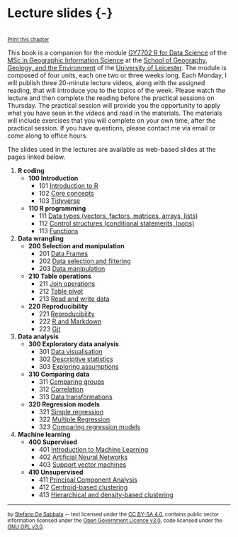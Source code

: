 # Lecture slides {-}

<br/><small><a href="javascript:if(window.print)window.print()">Print this chapter</a></small>

This book is a companion for the module [GY7702 R for Data Science](https://le.ac.uk/modules/2021/gy7702) of the [MSc in Geographic Information Science](https://le.ac.uk/courses/geographical-information-science-msc/2021) at the [School of Geography, Geology, and the Environment](https://le.ac.uk/gge) of the [University of Leicester](https://le.ac.uk/). The module is composed of four units, each one two or three weeks long. Each Monday, I will publish three 20-minute lecture videos, along with the assigned reading, that will introduce you to the topics of the week. Please watch the lecture and then complete the reading before the practical sessions on Thursday. The practical session  will provide you the opportunity to apply what you have seen in the videos and read in the materials. The materials will include exercises that you will complete on your own time, after the practical session. If you have questions, please contact me via email or come along to office hours.

The slides used in the lectures are available as web-based slides at the pages linked below. 

1. **R coding**
    - **100 Introduction**
        - 101 [Introduction to R](slides/101-introduction.html)
        - 102 [Core concepts](slides/102-core-concepts.html)
        - 103 [Tidyverse](slides/103-tidyverse.html)
    - **110 R programming**
        - 111 [Data types (vectors, factors, matrices, arrays, lists)](slides/111-data-types.html)
        - 112 [Control structures (conditional statements, loops)](slides/112-control-structures.html)
        - 113 [Functions](slides/113-functions.html)
2. **Data wrangling**
    - **200 Selection and manipulation**
        - 201 [Data Frames](slides/201-data-frames.html)
        - 202 [Data selection and filtering](slides/202-selection-filtering.html)
        - 203 [Data manipulation](slides/203-data-manipulation.html)
    - **210 Table operations**
        - 211 [Join operations](slides/211-data-join.html)
        - 212 [Table pivot](slides/212-tidy-data.html)
        - 213 [Read and write data](slides/213-read-write.html)
    - **220 Reproducibility**
        - 221 [Reproducibility](slides/221-reproducibility.html)
        - 222 [R and Markdown](slides/222-rmarkdown.html)
        - 223 [Git](slides/223-git.html)
3. **Data analysis**
    - **300 Exploratory data analysis**
        - 301 [Data visualisation](slides/301-data-visualisation.html)
        - 302 [Descriptive statistics](slides/302-descriptive-stats.html)
        - 303 [Exploring assumptions](slides/303-exploring-assumptions.html)
    - **310 Comparing data** 
        - 311 [Comparing groups](slides/311-comparing-means.html)
        - 312 [Correlation](slides/312-correlation.html)
        - 313 [Data transformations](slides/313-data-transformations.html)
    - **320 Regression models**
        - 321 [Simple regression](slides/321-regression.html)
        - 322 [Multiple Regression](slides/322-regression-multiple.html)
        - 323 [Comparing regression models](slides/323-regression-comparing.html)
4. **Machine learning**
    - **400 Supervised**
        - 401 [Introduction to Machine Learning](slides/401-machine-learning-intro.html)
        - 402 [Artificial Neural Networks](slides/402-neural-networks.html)
        - 403 [Support vector machines](slides/403-support-vector-machines.html)
    - **410 Unsupervised**
        - 411 [Principal Component Analysis](slides/411-principal-components.html)
        - 412 [Centroid-based clustering](slides/412-clustering-centroid.html)
        - 413 [Hierarchical and density-based clustering](slides/413-clustering-hierarchical-density.html)


---

<small>by [Stefano De Sabbata](https://sdesabbata.github.io/) -- text licensed under the [CC BY-SA 4.0](https://creativecommons.org/licenses/by-sa/4.0/), contains public sector information licensed under the [Open Government Licence v3.0](http://www.nationalarchives.gov.uk/doc/open-government-licence), code licensed under the [GNU GPL v3.0](https://www.gnu.org/licenses/gpl-3.0.html).</small>
